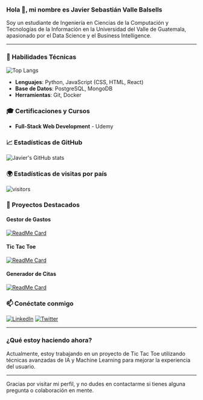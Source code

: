 ### Hola 👋, mi nombre es Javier Sebastián Valle Balsells

Soy un estudiante de Ingeniería en Ciencias de la Computación y Tecnologías de la Información en la Universidad del Valle de Guatemala, apasionado por el Data Science y el Business Intelligence.

---

### 🔧 Habilidades Técnicas

![Top Langs](https://github-readme-stats.vercel.app/api/top-langs/?username=Javier19-cmd&layout=compact&langs_count=6&theme=dracula)

- **Lenguajes**: Python, JavaScript (CSS, HTML, React)
- **Base de Datos**: PostgreSQL, MongoDB
- **Herramientas**: Git, Docker

### 🎓 Certificaciones y Cursos

- **Full-Stack Web Development** - Udemy

### 📈 Estadísticas de GitHub

![Javier's GitHub stats](https://github-readme-stats.vercel.app/api?username=Javier19-cmd&show_icons=true&theme=dracula)

### 🌍 Estadísticas de visitas por país

![visitors](https://visitor-badge.glitch.me/badge?page_id=Javier19-cmd.visitor-badge&left_text=Visitas%20por%20pa%C3%ADs)

### 🚀 Proyectos Destacados

#### Gestor de Gastos
[![ReadMe Card](https://github-readme-stats.vercel.app/api/pin/?username=Javier19-cmd&repo=gestor-gastos&theme=dracula)](https://github.com/Javier19-cmd/gestor-gastos)

#### Tic Tac Toe
[![ReadMe Card](https://github-readme-stats.vercel.app/api/pin/?username=Javier19-cmd&repo=tictactoe&theme=dracula)](https://github.com/Javier19-cmd/tictactoe)

#### Generador de Citas
[![ReadMe Card](https://github-readme-stats.vercel.app/api/pin/?username=Javier19-cmd&repo=quotegenerator&theme=dracula)](https://github.com/Javier19-cmd/quotegenerator)


### 📫 Conéctate conmigo

[![LinkedIn](https://img.shields.io/badge/LinkedIn-Javier-blue)]([https://www.linkedin.com/in/javier19-cmd/](https://www.linkedin.com/in/javier-sebasti%C3%A1n-valle-balsells-0926a41ab/))
[![Twitter](https://img.shields.io/twitter/follow/Javier19_cmd?style=social)]([https://twitter.com/Javier19_cmd](https://x.com/javiervallebs))

---

### ¿Qué estoy haciendo ahora?

Actualmente, estoy trabajando en un proyecto de Tic Tac Toe utilizando técnicas avanzadas de IA y Machine Learning para mejorar la experiencia del usuario.

---

Gracias por visitar mi perfil, y no dudes en contactarme si tienes alguna pregunta o colaboración en mente.


<!--
**Javier19-cmd/Javier19-cmd** is a ✨ _special_ ✨ repository because its `README.md` (this file) appears on your GitHub profile.

Here are some ideas to get you started:

- 🔭 I’m currently working on ...
- 🌱 I’m currently learning ...
- 👯 I’m looking to collaborate on ...
- 🤔 I’m looking for help with ...
- 💬 Ask me about ...
- 📫 How to reach me: ...
- 😄 Pronouns: ...
- ⚡ Fun fact: ...
-->
